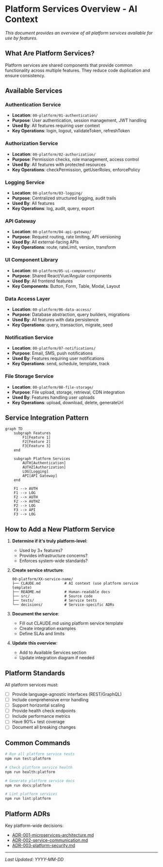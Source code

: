 # Platform Services Overview - AI Context

*This document provides an overview of all platform services available for use by features.*

## What Are Platform Services?

Platform services are shared components that provide common functionality across multiple features. They reduce code duplication and ensure consistency.

## Available Services

### Authentication Service
- **Location**: `00-platform/01-authentication/`
- **Purpose**: User authentication, session management, JWT handling
- **Used By**: All features requiring user context
- **Key Operations**: login, logout, validateToken, refreshToken

### Authorization Service  
- **Location**: `00-platform/02-authorization/`
- **Purpose**: Permission checks, role management, access control
- **Used By**: All features with protected resources
- **Key Operations**: checkPermission, getUserRoles, enforcePolicy

### Logging Service
- **Location**: `00-platform/03-logging/`
- **Purpose**: Centralized structured logging, audit trails
- **Used By**: All features
- **Key Operations**: log, audit, query, export

### API Gateway
- **Location**: `00-platform/04-api-gateway/`
- **Purpose**: Request routing, rate limiting, API versioning
- **Used By**: All external-facing APIs
- **Key Operations**: route, rateLimit, version, transform

### UI Component Library
- **Location**: `00-platform/05-ui-components/`
- **Purpose**: Shared React/Vue/Angular components
- **Used By**: All frontend features
- **Key Components**: Button, Form, Table, Modal, Layout

### Data Access Layer
- **Location**: `00-platform/06-data-access/`
- **Purpose**: Database abstraction, query builders, migrations
- **Used By**: All features with data persistence
- **Key Operations**: query, transaction, migrate, seed

### Notification Service
- **Location**: `00-platform/07-notifications/`
- **Purpose**: Email, SMS, push notifications
- **Used By**: Features requiring user notifications
- **Key Operations**: send, schedule, template, track

### File Storage Service
- **Location**: `00-platform/08-file-storage/`
- **Purpose**: File upload, storage, retrieval, CDN integration
- **Used By**: Features handling user uploads
- **Key Operations**: upload, download, delete, generateUrl

## Service Integration Pattern

```mermaid
graph TD
    subgraph Features
        F1[Feature 1]
        F2[Feature 2]
        F3[Feature 3]
    end
    
    subgraph Platform Services
        AUTH[Authentication]
        AUTHZ[Authorization]
        LOG[Logging]
        API[API Gateway]
    end
    
    F1 --> AUTH
    F1 --> LOG
    F2 --> AUTH
    F2 --> AUTHZ
    F2 --> LOG
    F3 --> API
    F3 --> LOG
```

## How to Add a New Platform Service

1. **Determine if it's truly platform-level**:
   - Used by 3+ features?
   - Provides infrastructure concerns?
   - Enforces system-wide standards?

2. **Create service structure**:
   ```
   00-platform/XX-service-name/
   ├── CLAUDE.md           # AI context (use platform service template)
   ├── README.md           # Human-readable docs
   ├── src/                # Source code
   ├── tests/              # Service tests
   └── decisions/          # Service-specific ADRs
   ```

3. **Document the service**:
   - Fill out CLAUDE.md using platform service template
   - Create integration examples
   - Define SLAs and limits

4. **Update this overview**:
   - Add to Available Services section
   - Update integration diagram if needed

## Platform Standards

All platform services must:
- [ ] Provide language-agnostic interfaces (REST/GraphQL)
- [ ] Include comprehensive error handling
- [ ] Support horizontal scaling
- [ ] Provide health check endpoints
- [ ] Include performance metrics
- [ ] Have 90%+ test coverage
- [ ] Document all breaking changes

## Common Commands

```bash
# Run all platform service tests
npm run test:platform

# Check platform service health
npm run health:platform

# Generate platform service docs
npm run docs:platform

# Lint platform services
npm run lint:platform
```

## Platform ADRs

Key platform-wide decisions:
- [ADR-001-microservices-architecture.md](../01-architecture/ADR-001-microservices-architecture.md)
- [ADR-002-service-communication.md](../01-architecture/ADR-002-service-communication.md)
- [ADR-003-platform-security.md](../01-architecture/ADR-003-platform-security.md)

---
*Last Updated: YYYY-MM-DD*